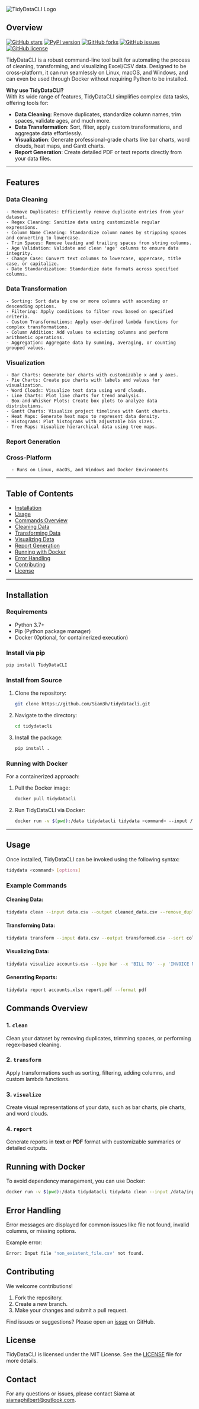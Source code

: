 ![TidyDataCLI Logo](https://raw.githubusercontent.com/Siam3h/TidyDataCLI/main/TidyDataCLI.jpg)

## **Overview**

[![GitHub stars](https://img.shields.io/github/stars/Siam3h/tidydatacli?style=social)](https://github.com/Siam3h/tidydatacli/stargazers)
[![PyPI version](https://img.shields.io/pypi/v/tidydatacli)](https://pypi.org/project/tidydatacli/)
[![GitHub forks](https://img.shields.io/github/forks/Siam3h/tidydatacli?style=social)](https://github.com/Siam3h/tidydatacli/network/members)
[![GitHub issues](https://img.shields.io/github/issues/Siam3h/tidydatacli)](https://github.com/Siam3h/tidydatacli/issues)
[![GitHub license](https://img.shields.io/github/license/Siam3h/tidydatacli)](https://github.com/Siam3h/tidydatacli/blob/main/LICENSE)

TidyDataCLI is a robust command-line tool built for automating the process of cleaning, transforming, and visualizing Excel/CSV data. Designed to be cross-platform, it can run seamlessly on Linux, macOS, and Windows, and can even be used through Docker without requiring Python to be installed.

**Why use TidyDataCLI?**  
With its wide range of features, TidyDataCLI simplifies complex data tasks, offering tools for:

- **Data Cleaning**: Remove duplicates, standardize column names, trim spaces, validate ages, and much more.
- **Data Transformation**: Sort, filter, apply custom transformations, and aggregate data effortlessly.
- **Visualization**: Generate professional-grade charts like bar charts, word clouds, heat maps, and Gantt charts.
- **Report Generation**: Create detailed PDF or text reports directly from your data files.

---

## **Features**

### Data Cleaning
	- Remove Duplicates: Efficiently remove duplicate entries from your dataset.
	- Regex Cleaning: Sanitize data using customizable regular expressions.
	- Column Name Cleaning: Standardize column names by stripping spaces and converting to lowercase.
	- Trim Spaces: Remove leading and trailing spaces from string columns.
	- Age Validation: Validate and clean 'age' columns to ensure data integrity.
	- Change Case: Convert text columns to lowercase, uppercase, title case, or capitalize.
	- Date Standardization: Standardize date formats across specified columns.

### Data Transformation
	- Sorting: Sort data by one or more columns with ascending or descending options.
	- Filtering: Apply conditions to filter rows based on specified criteria.
	- Custom Transformations: Apply user-defined lambda functions for complex transformations.
	- Column Addition: Add values to existing columns and perform arithmetic operations.
	- Aggregation: Aggregate data by summing, averaging, or counting grouped values.

### Visualization
	- Bar Charts: Generate bar charts with customizable x and y axes.
	- Pie Charts: Create pie charts with labels and values for visualization.
	- Word Clouds: Visualize text data using word clouds.
	- Line Charts: Plot line charts for trend analysis.
	- Box-and-Whisker Plots: Create box plots to analyze data distributions.
	- Gantt Charts: Visualize project timelines with Gantt charts.
	- Heat Maps: Generate heat maps to represent data density.
	- Histograms: Plot histograms with adjustable bin sizes.
	- Tree Maps: Visualize hierarchical data using tree maps.

### Report Generation

### Cross-Platform
	  - Runs on Linux, macOS, and Windows and Docker Environments

---

## **Table of Contents**
- [Installation](#installation)
- [Usage](#usage)
- [Commands Overview](#commands-overview)
- [Cleaning Data](#cleaning-data)
- [Transforming Data](#transforming-data)
- [Visualizing Data](#visualizing-data)
- [Report Generation](#report-generation)
- [Running with Docker](#running-with-docker)
- [Error Handling](#error-handling)
- [Contributing](#contributing)
- [License](#license)

---

## **Installation**

### **Requirements**
- Python 3.7+
- Pip (Python package manager)
- Docker (Optional, for containerized execution)

### **Install via pip**
```bash
pip install TidyDataCLI
```

### **Install from Source**
1. Clone the repository:
   ```bash
   git clone https://github.com/Siam3h/tidydatacli.git
   ```
2. Navigate to the directory:
   ```bash
   cd tidydatacli
   ```
3. Install the package:
   ```bash
   pip install .
   ```

### **Running with Docker**
For a containerized approach:
1. Pull the Docker image:
   ```bash
   docker pull tidydatacli
   ```
2. Run TidyDataCLI via Docker:
   ```bash
   docker run -v $(pwd):/data tidydatacli tidydata <command> --input /data/input.csv --output /data/output.csv
   ```

---

## **Usage**

Once installed, TidyDataCLI can be invoked using the following syntax:

```bash
tidydata <command> [options]
```

### **Example Commands**

#### Cleaning Data:
```bash
tidydata clean --input data.csv --output cleaned_data.csv --remove_duplicates --clean_columns
```

#### Transforming Data:
```bash
tidydata transform --input data.csv --output transformed.csv --sort column1 --filter "age > 30"
```

#### Visualizing Data:
```bash
tidydata visualize accounts.csv --type bar --x 'BILL TO' --y 'INVOICE NUMBER' --output bill_invoice_number.png
```

#### Generating Reports:
```bash
tidydata report accounts.xlsx report.pdf --format pdf
```


## **Commands Overview**

### 1. `clean`
Clean your dataset by removing duplicates, trimming spaces, or performing regex-based cleaning.

### 2. `transform`
Apply transformations such as sorting, filtering, adding columns, and custom lambda functions.

### 3. `visualize`
Create visual representations of your data, such as bar charts, pie charts, and word clouds.

### 4. `report`
Generate reports in **text** or **PDF** format with customizable summaries or detailed outputs.


## **Running with Docker**

To avoid dependency management, you can use Docker:
```bash
docker run -v $(pwd):/data tidydatacli tidydata clean --input /data/input.csv --output /data/output.csv
```


## **Error Handling**

Error messages are displayed for common issues like file not found, invalid columns, or missing options.

Example error:
```bash
Error: Input file 'non_existent_file.csv' not found.
```


## **Contributing**

We welcome contributions!  
1. Fork the repository.
2. Create a new branch.
3. Make your changes and submit a pull request.

Find issues or suggestions? Please open an [issue](https://github.com/Siam3h/tidydatacli/issues) on GitHub.


## **License**

TidyDataCLI is licensed under the MIT License. See the [LICENSE](./LICENSE) file for more details.

## **Contact**

For any questions or issues, please contact Siama at [siamaphilbert@outlook.com](mailto:siamaphilbert@outlook.com).
